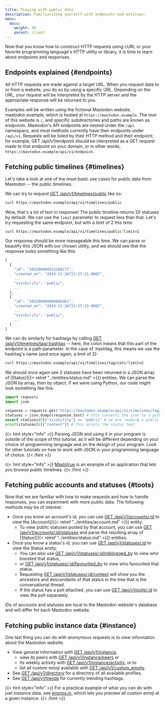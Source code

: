 ```yaml
---
title: Playing with public data
description: Familiarizing yourself with endpoints and entities.
menu:
  docs:
    weight: 20
    parent: client
---
```


Now that you know how to construct HTTP requests using cURL or your favorite programming language's HTTP utility or library, it is time to learn about endpoints and responses.

## Endpoints explained {#endpoints}

All HTTP requests are made against a target URL. When you request data to or from a website, you do so by using a specific URL. Depending on the URL, your request will be interpreted by the HTTP server and the appropriate response will be returned to you.

Examples will be written using the fictional Mastodon website, mastodon.example, which is hosted at `https://mastodon.example`. The root of this website is `/`, and specific subdirectories and paths are known as endpoints. Mastodon's API endpoints are nested under the `/api` namespace, and most methods currently have their endpoints under `/api/v1`. Requests will be listed by their HTTP method and their endpoint; for example, GET /api/v1/endpoint should be interpreted as a GET request made to that endpoint on your domain, or in other words, `https://mastodon.example/api/v1/endpoint`.

## Fetching public timelines {#timelines}

Let's take a look at one of the most basic use cases for public data from Mastodon -- the public timelines.

We can try to request [GET /api/v1/timelines/public](../methods/timelines/#public-timeline) like so:

```bash
curl https://mastodon.example/api/v1/timelines/public
```

Wow, that's a lot of text in response! The public timeline returns 20 statuses by default. We can use the `limit` parameter to request less than that. Let's try requesting the same endpoint, but with a limit of 2 this time:

```bash
curl https://mastodon.example/api/v1/timelines/public?limit=2
```

Our response should be more manageable this time. We can parse or beautify this JSON with our chosen utility, and we should see that the response looks something like this:

```javascript
[
  {
    "id": "103206804533200177",
    "created_at": "2019-11-26T23:27:31.000Z",
    ...
    "visibility": "public",
    ...
  },
  {
    "id": "103206804086086361",
    "created_at": "2019-11-26T23:27:32.000Z",
    ...
    "visibility": "public",
    ...
  }
]
```

We can do similarly for hashtags by calling [GET /api/v1/timelines/tag/:hashtag](../methods/timelines/#hashtag-timeline) -- here, the colon means that this part of the endpoint is a path parameter. In the case of :hashtag, this means we use the hashtag's name \(and once again, a limit of 2\):

```bash
curl https://mastodon.example/api/v1/timelines/tag/cats?limit=2
```

We should once again see 2 statuses have been returned in a JSON array of [Status]({{< relref "../entities/status.md" >}}) entities. We can parse the JSON by array, then by object. If we were using Python, our code might look something like this:

```python
import requests
import json

response = requests.get("https://mastodon.example/api/v1/timelines/tag/cats?limit=2")
statuses = json.dumps(response.text) # this converts the json to a python list of dictionary
assert statuses[0]["visibility"] == "public" # we are reading a public timeline
print(statuses[0]["content"]) # this prints the status text
```

{{< hint style="info" >}}
Parsing JSON and using it in your program is outside of the scope of this tutorial, as it will be different depending on your choice of programming language and on the design of your program. Look for other tutorials on how to work with JSON in your programming language of choice.
{{< /hint >}}

{{< hint style="info" >}}
[MastoVue](https://mastovue.glitch.me) is an example of an application that lets you browse public timelines.
{{< /hint >}}

## Fetching public accounts and statuses {#toots}

Now that we are familiar with how to make requests and how to handle responses, you can experiment with more public data. The following methods may be of interest:

* Once you know an account's id, you can use [GET /api/v1/accounts/:id](../methods/accounts/#account) to view the [Account]({{< relref "../entities/account.md" >}}) entity.
  * To view public statuses posted by that account, you can use [GET /api/v1/accounts/:id/statuses](../methods/accounts/#statuses) and parse the resulting array of [Status]({{< relref "../entities/status.md" >}}) entities.
* Once you know a status's id, you can use [GET /api/v1/statuses/:id](../methods/statuses/#view-specific-status) to view the Status entity.
  * You can also use [GET /api/v1/statuses/:id/reblogged\_by](../methods/statuses/#boosted-by) to view who boosted that status,
  * or [GET /api/v1/statuses/:id/favourited\_by](../methods/statuses/#favourited-by) to view who favourited that status.
  * Requesting [GET /api/v1/statuses/:id/context](../methods/statuses/#parent-and-child-statuses) will show you the ancestors and descendants of that status in the tree that is the conversational thread.
  * If the status has a poll attached, you can use [GET /api/v1/polls/:id](../methods/statuses/polls.md#view-a-poll) to view the poll separately.

IDs of accounts and statuses are local to the Mastodon website's database and will differ for each Mastodon website.

## Fetching public instance data {#instance}

One last thing you can do with anonymous requests is to view information about the Mastodon website.

* View general information with [GET /api/v1/instance](../methods/instance/#fetch-instance),
  * view its peers with [GET /api/v1/instance/peers](../methods/instance/#list-of-connected-domains) or
  * its weekly activity with [GET /api/v1/instance/activity](../methods/instance/#weekly-activity), or to
  * list all custom emoji available with [GET /api/v1/custom\_emojis](../methods/instance/custom_emojis.md#custom-emoji).
* See [GET /api/v1/directory](../methods/instance/directory.md#view-profile-directory) for a directory of all available profiles.
* See [GET /api/v1/trends](../methods/instance/trends.md#trending-tags) for currently trending hashtags.

{{< hint style="info" >}}
For a practical example of what you can do with just instance data, see [emojos.in](https://emojos.in/), which lets you preview all custom emoji at a given instance.
{{< /hint >}}

